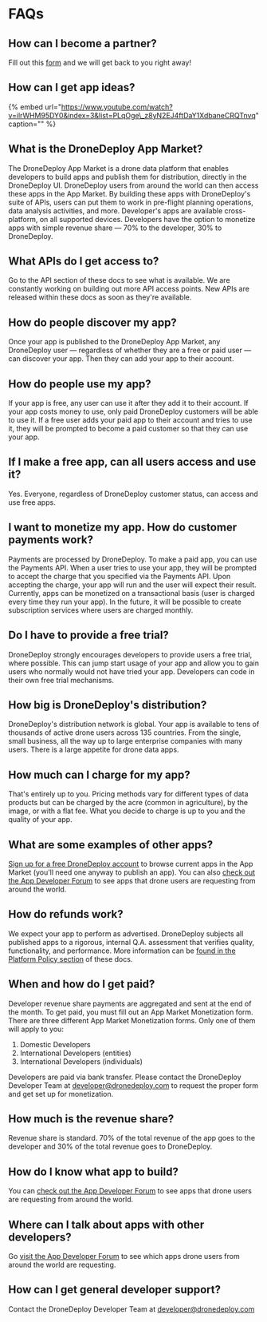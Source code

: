 # FAQs

## How can I become a partner?

Fill out this [form](https://airtable.com/shr7Uk76GPThLlp7E) and we will get back to you right away!

## How can I get app ideas?

{% embed url="https://www.youtube.com/watch?v=ilrWHM95DY0&index=3&list=PLqOge\_z8yN2EJ4ftDaY1XdbaneCRQTnvq" caption="" %}

## What is the DroneDeploy App Market?

The DroneDeploy App Market is a drone data platform that enables developers to build apps and publish them for distribution, directly in the DroneDeploy UI. DroneDeploy users from around the world can then access these apps in the App Market. By building these apps with DroneDeploy's suite of APIs, users can put them to work in pre-flight planning operations, data analysis activities, and more. Developer's apps are available cross-platform, on all supported devices. Developers have the option to monetize apps with simple revenue share — 70% to the developer, 30% to DroneDeploy.

## What APIs do I get access to?

Go to the API section of these docs to see what is available. We are constantly working on building out more API access points. New APIs are released within these docs as soon as they're available.

## How do people discover my app?

Once your app is published to the DroneDeploy App Market, any DroneDeploy user — regardless of whether they are a free or paid user — can discover your app. Then they can add your app to their account.

## How do people use my app?

If your app is free, any user can use it after they add it to their account. If your app costs money to use, only paid DroneDeploy customers will be able to use it. If a free user adds your paid app to their account and tries to use it, they will be prompted to become a paid customer so that they can use your app.

## If I make a free app, can all users access and use it?

Yes. Everyone, regardless of DroneDeploy customer status, can access and use free apps.

## I want to monetize my app. How do customer payments work?

Payments are processed by DroneDeploy. To make a paid app, you can use the Payments API. When a user tries to use your app, they will be prompted to accept the charge that you specified via the Payments API. Upon accepting the charge, your app will run and the user will expect their result. Currently, apps can be monetized on a transactional basis \(user is charged every time they run your app\). In the future, it will be possible to create subscription services where users are charged monthly.

## Do I have to provide a free trial?

DroneDeploy strongly encourages developers to provide users a free trial, where possible. This can jump start usage of your app and allow you to gain users who normally would not have tried your app. Developers can code in their own free trial mechanisms.

## How big is DroneDeploy's distribution?

DroneDeploy's distribution network is global. Your app is available to tens of thousands of active drone users across 135 countries. From the single, small business, all the way up to large enterprise companies with many users. There is a large appetite for drone data apps.

## How much can I charge for my app?

That's entirely up to you. Pricing methods vary for different types of data products but can be charged by the acre \(common in agriculture\), by the image, or with a flat fee. What you decide to charge is up to you and the quality of your app.

## What are some examples of other apps?

[Sign up for a free DroneDeploy account](https://dronedeploy.com/signup.html) to browse current apps in the App Market \(you'll need one anyway to publish an app\). You can also [check out the App Developer Forum](http://forum.dronedeploy.com/) to see apps that drone users are requesting from around the world.

## How do refunds work?

We expect your app to perform as advertised. DroneDeploy subjects all published apps to a rigorous, internal Q.A. assessment that verifies quality, functionality, and performance. More information can be [found in the Platform Policy section](https://dronedeploy.gitbooks.io/dronedeploy-apps/content/guidelines.html) of these docs.

## When and how do I get paid?

Developer revenue share payments are aggregated and sent at the end of the month. To get paid, you must fill out an App Market Monetization form. There are three different App Market Monetization forms. Only one of them will apply to you:

1. Domestic Developers
2. International Developers \(entities\)
3. International Developers \(individuals\)

Developers are paid via bank transfer. Please contact the DroneDeploy Developer Team at [developer@dronedeploy.com](https://github.com/ddbotgitbooksync/dronedeploy-apps-gitbook/tree/c927048f33aac44c8e61d230dc43194aca71784c/docs/developer@dronedeploy.com) to request the proper form and get set up for monetization.

## How much is the revenue share?

Revenue share is standard. 70% of the total revenue of the app goes to the developer and 30% of the total revenue goes to DroneDeploy.

## How do I know what app to build?

You can [check out the App Developer Forum](http://forum.dronedeploy.com/) to see apps that drone users are requesting from around the world.

## Where can I talk about apps with other developers?

Go [visit the App Developer Forum](http://forum.dronedeploy.com/) to see which apps drone users from around the world are requesting.

## How can I get general developer support?

Contact the DroneDeploy Developer Team at [developer@dronedeploy.com](https://github.com/ddbotgitbooksync/dronedeploy-apps-gitbook/tree/c927048f33aac44c8e61d230dc43194aca71784c/docs/developer@dronedeploy.com)

